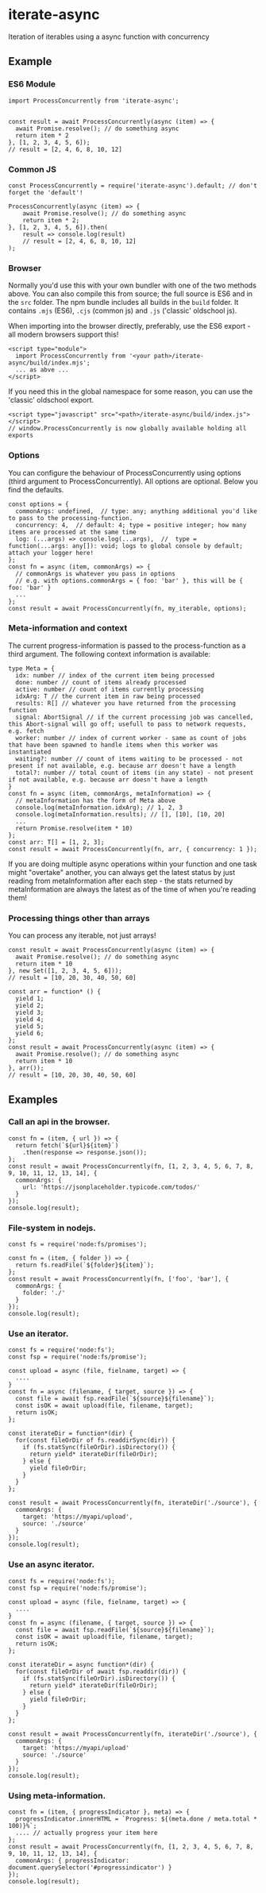 # iterate-async

Iteration of iterables using a async function with concurrency
 
## Example

### ES6 Module

```
import ProcessConcurrently from 'iterate-async';


const result = await ProcessConcurrently(async (item) => {
  await Promise.resolve(); // do something async
  return item * 2
}, [1, 2, 3, 4, 5, 6]);
// result = [2, 4, 6, 8, 10, 12]
```

### Common JS

```
const ProcessConcurrently = require('iterate-async').default; // don't forget the 'default'!

ProcessConcurrently(async (item) => {
    await Promise.resolve(); // do something async
    return item * 2;
}, [1, 2, 3, 4, 5, 6]).then(
    result => console.log(result)
    // result = [2, 4, 6, 8, 10, 12]
);
```

### Browser

Normally you'd use this with your own bundler with one of the two methods above.
You can also compile this from source; the full source is ES6 and in the `src` folder.
The npm bundle includes all builds in the `build` folder. It contains `.mjs` (ES6), `.cjs` (common js) and `.js` ('classic' oldschool js).

When importing into the browser directly, preferably, use the ES6 export - all modern browsers support this!

```
<script type="module">
  import ProcessConcurrently from '<your path>/iterate-async/build/index.mjs';
  ... as abve ...
</script>
```

If you need this in the global namespace for some reason, you can use the 'classic' oldschool export.

```
<script type="javascript" src="<path>/iterate-async/build/index.js"></script>
// window.ProcessConcurrently is now globally available holding all exports
```

### Options

You can configure the behaviour of ProcessConcurrently using options (third argument to ProcessConcurrently).
All options are optional. Below you find the defaults.

```
const options = {
  commonArgs: undefined,  // type: any; anything additional you'd like to pass to the processing-function.
  concurrency: 4,  // default: 4; type = positive integer; how many items are processed at the same time
  log: (...args) => console.log(...args),  //  type = function(...args: any[]): void; logs to global console by default; attach your logger here!
};
const fn = async (item, commonArgs) => {
  // commonArgs is whatever you pass in options
  // e.g. with options.commonArgs = { foo: 'bar' }, this will be { foo: 'bar' }
  ...
};
const result = await ProcessConcurrently(fn, my_iterable, options);
```

### Meta-information and context

The current progress-information is passed to the process-function as a third argument.
The following context information is available:

```
type Meta = {
  idx: number // index of the current item being processed
  done: number // count of items already processed
  active: number // count of items currently processing
  idxArg: T // the current item in raw being processed
  results: R[] // whatever you have returned from the processing function
  signal: AbortSignal // if the current processing job was cancelled, this Abort-signal will go off; usefull to pass to network requests, e.g. fetch
  worker: number // index of current worker - same as count of jobs that have been spawned to handle items when this worker was instantiated
  waiting?: number // count of items waiting to be processed - not present if not available, e.g. because arr doesn't have a length
  total?: number // total count of items (in any state) - not present if not available, e.g. because arr doesn't have a length
}
const fn = async (item, commonArgs, metaInformation) => {
  // metaInformation has the form of Meta above
  console.log(metaInformation.idxArg); // 1, 2, 3
  console.log(metaInformation.results); // [], [10], [10, 20]
  ...
  return Promise.resolve(item * 10)
};
const arr: T[] = [1, 2, 3];
const result = await ProcessConcurrently(fn, arr, { concurrency: 1 });
```

If you are doing multiple async operations within your function and one task might "overtake" another, you can always get the latest status by just reading from metaInformation after each step - the stats returned by metaInformation are always the latest as of the time of when you're reading them!

### Processing things other than arrays

You can process any iterable, not just arrays!
```
const result = await ProcessConcurrently(async (item) => {
  await Promise.resolve(); // do something async
  return item * 10
}, new Set([1, 2, 3, 4, 5, 6]));
// result = [10, 20, 30, 40, 50, 60]
```

```
const arr = function* () {
  yield 1;
  yield 2;
  yield 3;
  yield 4;
  yield 5;
  yield 6;
};
const result = await ProcessConcurrently(async (item) => {
  await Promise.resolve(); // do something async
  return item * 10
}, arr());
// result = [10, 20, 30, 40, 50, 60]
```

## Examples

### Call an api in the browser.

```
const fn = (item, { url }) => {
  return fetch(`${url}${item}`)
    .then(response => response.json());
};
const result = await ProcessConcurrently(fn, [1, 2, 3, 4, 5, 6, 7, 8, 9, 10, 11, 12, 13, 14], {
  commonArgs: {
    url: 'https://jsonplaceholder.typicode.com/todos/'
  }
});
console.log(result);
```

### File-system in nodejs.

```
const fs = require('node:fs/promises');

const fn = (item, { folder }) => {
  return fs.readFile(`${folder}${item}`);
};
const result = await ProcessConcurrently(fn, ['foo', 'bar'], {
  commonArgs: {
    folder: './'
  }
});
console.log(result);
```

### Use an iterator.

```
const fs = require('node:fs');
const fsp = require('node:fs/promise');

const upload = async (file, fielname, target) => {
  ....
}
const fn = async (filename, { target, source }) => {
  const file = await fsp.readFile(`${source}${filename}`);
  const isOK = await upload(file, filename, target);
  return isOK;
};

const iterateDir = function*(dir) {
  for(const fileOrDir of fs.readdirSync(dir)) {
    if (fs.statSync(fileOrDir).isDirectory()) {
      return yield* iterateDir(fileOrDir);
    } else {
      yield fileOrDir;
    }    
  }
};

const result = await ProcessConcurrently(fn, iterateDir('./source'), {
  commonArgs: {
    target: 'https://myapi/upload',
    source: './source'
  }
});
console.log(result);
```

### Use an async iterator.

```
const fs = require('node:fs');
const fsp = require('node:fs/promise');

const upload = async (file, fielname, target) => {
  ....
}
const fn = async (filename, { target, source }) => {
  const file = await fsp.readFile(`${source}${filename}`);
  const isOK = await upload(file, filename, target);
  return isOK;
};

const iterateDir = async function*(dir) {
  for(const fileOrDir of await fsp.readdir(dir)) {
    if (fs.statSync(fileOrDir).isDirectory()) {
      return yield* iterateDir(fileOrDir);
    } else {
      yield fileOrDir;
    }    
  }
};

const result = await ProcessConcurrently(fn, iterateDir('./source'), {
  commonArgs: {
    target: 'https://myapi/upload'
    source: './source'
  }
});
console.log(result);
```

### Using meta-information.

```
const fn = (item, { progressIndicator }, meta) => {
  progressIndicator.innerHTML = `Progress: ${(meta.done / meta.total * 100)}%`;
  .... // actually progress your item here
};
const result = await ProcessConcurrently(fn, [1, 2, 3, 4, 5, 6, 7, 8, 9, 10, 11, 12, 13, 14], {
  commonArgs: { progressIndicator: document.querySelector('#progressindicator') }
});
console.log(result);
```

